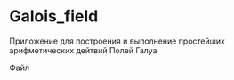 # Galois_field
Приложение для построения и выполнение простейших арифметических дейтвий Полей Галуа

Файл 
